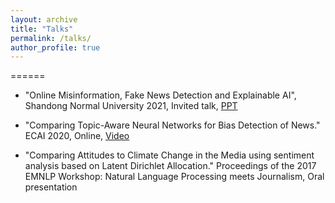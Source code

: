 ```yaml
---
layout: archive
title: "Talks"
permalink: /talks/
author_profile: true
---
```


======
* "Online Misinformation, Fake News Detection and Explainable AI",
  Shandong Normal University 2021,
  Invited talk,
  [PPT](https://ye-jiang.com/files/talk_ss)

* "Comparing Topic-Aware Neural Networks for Bias Detection of News." 
  ECAI 2020,
  Online, [Video](https://underline.io/lecture/1948-comparing-topic-aware-neural-networks-for-bias-detection-of-news)

* "Comparing Attitudes to Climate Change in the Media using sentiment analysis based on Latent Dirichlet Allocation."
  Proceedings of the 2017 EMNLP Workshop: Natural Language Processing meets Journalism,
  Oral presentation
